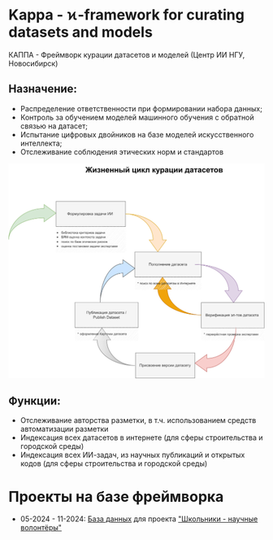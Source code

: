 # Kappa - ϰ-framework for curating datasets and models
КАППА - Фреймворк курации датасетов и моделей
(Центр ИИ НГУ, Новосибирск)

## Назначение:

* Распределение ответственности при формировании набора данных;
* Контроль за обучением моделей машинного обучения с обратной связью на датасет;
* Испытание цифровых двойников на базе моделей искусственного интеллекта;
* Отслеживание соблюдения этических норм и стандартов


![](kappa-rus.png)

## Функции:

* Отслеживание авторства  разметки, в т.ч. использованием средств автоматизации разметки
* Индексация всех датасетов в интернете (для сферы строительства и городской среды)
* Индексация всех ИИ-задач, из научных публикаций и открытых кодов (для сферы строительства и городской среды)

# Проекты на базе фреймворка

* 05-2024 - 11-2024: [База данных](https://ai.nsu.ru/product/) для проекта ["Школьники - научные волонтёры"](https://syncwoia.com/event/datavolunteers)
